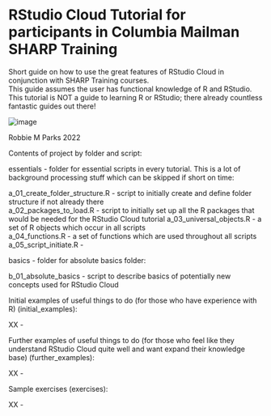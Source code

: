 # RStudio Cloud Tutorial for participants in Columbia Mailman SHARP Training

Short guide on how to use the great features of RStudio Cloud in conjunction with SHARP Training courses.\
This guide assumes the user has functional knowledge of R and RStudio.\
This tutorial is NOT a guide to learning R or RStudio; there already countless fantastic guides out there!  

![image](https://github.com/rmp15/rstudio_cloud_tutorial/blob/main/banner/banner.png)

Robbie M Parks 2022

Contents of project by folder and script:

essentials                          - folder for essential scripts in every tutorial. This is a lot of background processing stuff which can be skipped if short on time:

a_01_create_folder_structure.R      - script to initially create and define folder structure if not already there\
a_02_packages_to_load.R             - script to initially set up all the R packages that would be needed for the RStudio Cloud tutorial
a_03_universal_objects.R            - a set of R objects which occur in all scripts\
a_04_functions.R                    - a set of functions which are used throughout all scripts
a_05_script_initiate.R              - 

basics                              - folder for absolute basics folder:

b_01_absolute_basics                - script to describe basics of potentially new concepts used for RStudio Cloud

Initial examples of useful things to do (for those who have experience with R) (initial_examples):

XX                                  -

Further examples of useful things to do (for those who feel like they understand RStudio Cloud quite well and want expand their knowledge base) (further_examples):

XX                                  -

Sample exercises (exercises):

XX                                  -
